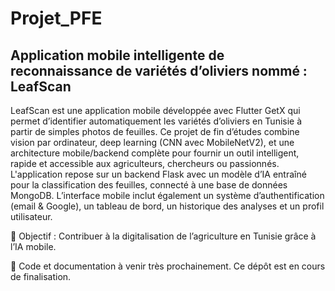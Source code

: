 # Projet_PFE
## Application mobile intelligente de reconnaissance de variétés d’oliviers nommé : LeafScan

LeafScan est une application mobile développée avec Flutter GetX qui permet d’identifier automatiquement les variétés d’oliviers en Tunisie à partir de simples photos de feuilles. Ce projet de fin d’études combine vision par ordinateur, deep learning (CNN avec MobileNetV2), et une architecture mobile/backend complète pour fournir un outil intelligent, rapide et accessible aux agriculteurs, chercheurs ou passionnés.
L'application repose sur un backend Flask avec un modèle d’IA entraîné pour la classification des feuilles, connecté à une base de données MongoDB. L’interface mobile inclut également un système d’authentification (email & Google), un tableau de bord, un historique des analyses et un profil utilisateur.

🎯 Objectif : Contribuer à la digitalisation de l’agriculture en Tunisie grâce à l’IA mobile.

🔧 Code et documentation à venir très prochainement. Ce dépôt est en cours de finalisation.
